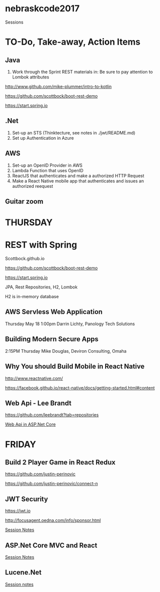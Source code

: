 # nebraskcode2017
Sessions

# TO-Do, Take-away, Action Items

## Java
1. Work through the Sprint REST materials in:
Be sure to pay attention to Lombok attributes

http://www.github.com/mike-plummer/intro-to-kotlin

https://github.com/scottbock/boot-rest-demo

https://start.spring.io



## .Net
1. Set-up an STS (Thinktecture, see notes in ./jwt/README.md)
2. Set up Authentication in Azure


## AWS 
1. Set-up an OpenID Provider in AWS
2. Lambda Function that uses OpenID
3. ReactJS that authenticates and make a authorized HTTP Request
4. Make a React Native mobile app that authenticates and issues an authorized reequest

## Guitar zoom




# THURSDAY

# REST with Spring
Scottbock.github.io

https://github.com/scottbock/boot-rest-demo

https://start.spring.io

JPA, Rest Repositories, H2, Lombok

H2 is in-memory database

## AWS Servless Web Application
Thursday May 18 1:00pm 
Darrin Lichty, Panology Tech Solutions

## Building Modern Secure Apps
2:15PM Thursday
Mike Douglas, Deviron Consulting, Omaha


## Why You should Build Mobile in React Native

http://www.reactnative.com/

https://facebook.github.io/react-native/docs/getting-started.html#content

## Web Api - Lee Brandt

https://github.com/leebrandt?tab=repositories

[Web Api in ASP.Net Core](https://github.com/leebrandt/WebApiCore)


# FRIDAY

## Build 2 Player Game in React Redux

https://github.com/justin-perinovic

https://github.com/justin-perinovic/connect-n

## JWT Security

https://jwt.io

http://focusagent.oedna.com/info/sponsor.html

[Session Notes](./jwt/README.md)


## ASP.Net Core MVC and React

[Session Notes](./AspNetCoreAndReact/RWADME.md)

## Lucene.Net

[Session notes](./LuceneSearch/ReADME.md)

